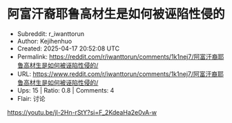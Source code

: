 # 阿富汗裔耶鲁高材生是如何被诬陷性侵的

- Subreddit: r_iwanttorun
- Author: Kejihenhuo
- Created: 2025-04-17 20:52:08 UTC
- Permalink: https://reddit.com/r/iwanttorun/comments/1k1nej7/阿富汗裔耶鲁高材生是如何被诬陷性侵的/
- URL: https://www.reddit.com/r/iwanttorun/comments/1k1nej7/阿富汗裔耶鲁高材生是如何被诬陷性侵的/
- Ups: 15 | Ratio: 0.8 | Comments: 4
- Flair: 讨论


<https://youtu.be/jl-2Hn-rStY?si=F_2KdeaHa2e0vA-w>

